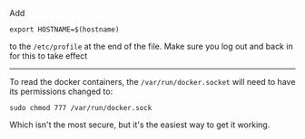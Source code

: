 Add 

`export HOSTNAME=$(hostname)`

to the `/etc/profile` at the end of the file. Make sure you log out and back in for this to take effect

---

To read the docker containers, the `/var/run/docker.socket` will need to have its permissions changed to:

`sudo chmod 777 /var/run/docker.sock`

Which isn't the most secure, but it's the easiest way to get it working.